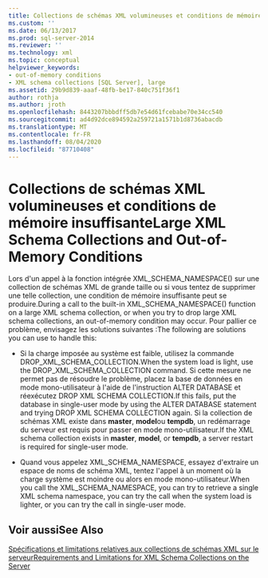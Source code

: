 ```yaml
---
title: Collections de schémas XML volumineuses et conditions de mémoire insuffisante | Microsoft Docs
ms.custom: ''
ms.date: 06/13/2017
ms.prod: sql-server-2014
ms.reviewer: ''
ms.technology: xml
ms.topic: conceptual
helpviewer_keywords:
- out-of-memory conditions
- XML schema collections [SQL Server], large
ms.assetid: 29b9d839-aaaf-48fb-be17-840c751f36f1
author: rothja
ms.author: jroth
ms.openlocfilehash: 8443207bbbdff5db7e54d61fcebabe70e34cc540
ms.sourcegitcommit: ad4d92dce894592a259721a1571b1d8736abacdb
ms.translationtype: MT
ms.contentlocale: fr-FR
ms.lasthandoff: 08/04/2020
ms.locfileid: "87710408"
---
```

# <a name="large-xml-schema-collections-and-out-of-memory-conditions"></a><span data-ttu-id="8fe6e-102">Collections de schémas XML volumineuses et conditions de mémoire insuffisante</span><span class="sxs-lookup"><span data-stu-id="8fe6e-102">Large XML Schema Collections and Out-of-Memory Conditions</span></span>
  <span data-ttu-id="8fe6e-103">Lors d'un appel à la fonction intégrée XML_SCHEMA_NAMESPACE() sur une collection de schémas XML de grande taille ou si vous tentez de supprimer une telle collection, une condition de mémoire insuffisante peut se produire.</span><span class="sxs-lookup"><span data-stu-id="8fe6e-103">During a call to the built-in XML_SCHEMA_NAMESPACE() function on a large XML schema collection, or when you try to drop large XML schema collections, an out-of-memory condition may occur.</span></span> <span data-ttu-id="8fe6e-104">Pour pallier ce problème, envisagez les solutions suivantes :</span><span class="sxs-lookup"><span data-stu-id="8fe6e-104">The following are solutions you can use to handle this:</span></span>  
  
-   <span data-ttu-id="8fe6e-105">Si la charge imposée au système est faible, utilisez la commande DROP_XML_SCHEMA_COLLECTION.</span><span class="sxs-lookup"><span data-stu-id="8fe6e-105">When the system load is light, use the DROP_XML_SCHEMA_COLLECTION command.</span></span> <span data-ttu-id="8fe6e-106">Si cette mesure ne permet pas de résoudre le problème, placez la base de données en mode mono-utilisateur à l'aide de l'instruction ALTER DATABASE et réexécutez DROP XML SCHEMA COLLECTION.</span><span class="sxs-lookup"><span data-stu-id="8fe6e-106">If this fails, put the database in single-user mode by using the ALTER DATABASE statement and trying DROP XML SCHEMA COLLECTION again.</span></span> <span data-ttu-id="8fe6e-107">Si la collection de schémas XML existe dans **master**, **model**ou **tempdb**, un redémarrage du serveur est requis pour passer en mode mono-utilisateur.</span><span class="sxs-lookup"><span data-stu-id="8fe6e-107">If the XML schema collection exists in **master**, **model**, or **tempdb**, a server restart is required for single-user mode.</span></span>  
  
-   <span data-ttu-id="8fe6e-108">Quand vous appelez XML_SCHEMA_NAMESPACE, essayez d'extraire un espace de noms de schéma XML, tentez l'appel à un moment où la charge système est moindre ou alors en mode mono-utilisateur.</span><span class="sxs-lookup"><span data-stu-id="8fe6e-108">When you call the XML_SCHEMA_NAMESPACE, you can try to retrieve a single XML schema namespace, you can try the call when the system load is lighter, or you can try the call in single-user mode.</span></span>  
  
## <a name="see-also"></a><span data-ttu-id="8fe6e-109">Voir aussi</span><span class="sxs-lookup"><span data-stu-id="8fe6e-109">See Also</span></span>  
 [<span data-ttu-id="8fe6e-110">Spécifications et limitations relatives aux collections de schémas XML sur le serveur</span><span class="sxs-lookup"><span data-stu-id="8fe6e-110">Requirements and Limitations for XML Schema Collections on the Server</span></span>](requirements-and-limitations-for-xml-schema-collections-on-the-server.md)  
  
  
